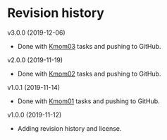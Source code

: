 Revision history
===============

v3.0.0 (2019-12-06)

* Done with [Kmom03](https://dbwebb.se/uppgift/bygg-ett-tema-med-vertikalt-och-horisontellt-grid) tasks and pushing to GitHub.

v2.0.0 (2019-11-19)

* Done with [Kmom02](https://dbwebb.se/uppgift/bygg-ett-less-tema-till-kursen-design) tasks and pushing to GitHub.

v1.0.1 (2019-11-14)

* Done with [Kmom01](https://dbwebb.se/uppgift/bygg-en-redovisa-sida-till-kursen-design) tasks and pushing to GitHub.

v1.0.0 (2019-11-12)

* Adding revision history and license.
